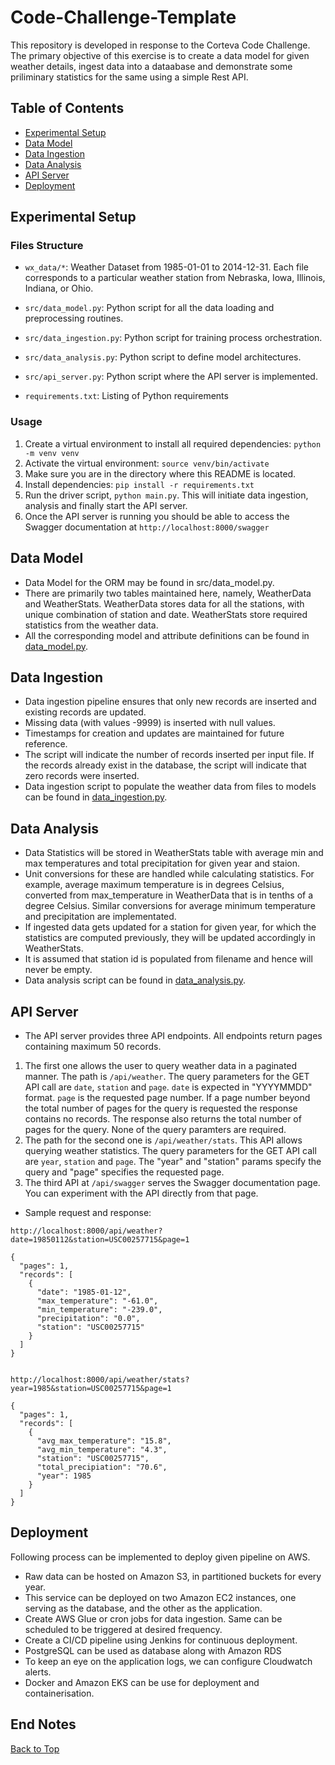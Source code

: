 # Code-Challenge-Template

This repository is developed in response to the Corteva Code Challenge. The primary objective of this exercise is to create a data model for given weather details, ingest data into a dataabase and demonstrate some priliminary statistics for the same using a simple Rest API.



## Table of Contents

- [Experimental Setup](#Experimental-Setup)
- [Data Model](#Data-Model)
- [Data Ingestion](#Data-Ingestion)
- [Data Analysis](#Data-Analysis)
- [API Server](#API-Server)
- [Deployment](#Deployment)




## Experimental Setup


### Files Structure

- `wx_data/*`: Weather Dataset from 1985-01-01 to 2014-12-31. Each file corresponds to a particular weather station from Nebraska, Iowa, Illinois, Indiana, or Ohio.

- `src/data_model.py`: Python script for all the data loading and preprocessing routines.
- `src/data_ingestion.py`: Python script for training process orchestration.
- `src/data_analysis.py`: Python script to define model architectures.
- `src/api_server.py`: Python script where the API server is implemented.
- `requirements.txt`: Listing of Python requirements

### Usage
1. Create a virtual environment to install all required dependencies: `python -m venv venv`
2. Activate the virtual environment: `source venv/bin/activate`
3. Make sure you are in the directory where this README is located.
4. Install dependencies: `pip install -r requirements.txt`
5. Run the driver script, `python main.py`. This will initiate data ingestion, analysis and finally start the API server.
6. Once the API server is running you should be able to access the Swagger documentation at `http://localhost:8000/swagger`



## Data Model

- Data Model for the ORM may be found in src/data_model.py. 
- There are primarily two tables maintained here, namely, WeatherData and WeatherStats. WeatherData stores data for all the stations, with unique combination of station and date. WeatherStats store required statistics from the weather data. 
- All the corresponding model and attribute definitions can be found in [data_model.py](https://github.com/vaidya-shreyas/code-challenge-template/blob/main/src/data_model.py).

## Data Ingestion
- Data ingestion pipeline ensures that only new records are inserted and existing records are updated.
- Missing data (with values -9999) is inserted with null values.
- Timestamps for creation and updates are maintained for future reference.
- The script will indicate the number of records inserted per input file. If the records already exist in the database, the script will indicate that zero records were inserted.
- Data ingestion script to populate the weather data from files to models can be found in [data_ingestion.py](https://github.com/vaidya-shreyas/code-challenge-template/blob/main/src/data_ingestion.py).


## Data Analysis
- Data Statistics will be stored in WeatherStats table with average min and max temperatures and total precipitation for given year and staion.
- Unit conversions for these are handled while calculating statistics. For example, average maximum temperature is in degrees Celsius, converted from max_temperature in WeatherData that is in tenths of a degree Celsius. Similar conversions for average minimum temperature and precipitation are implementated.
- If ingested data gets updated for a station for given year, for which the statistics are computed previously, they will be updated accordingly in WeatherStats.
- It is assumed that station id is populated from filename and hence will never be empty.
- Data analysis script can be found in [data_analysis.py](https://github.com/vaidya-shreyas/code-challenge-template/blob/main/src/data_analysis.py).


## API Server
- The API server provides three API endpoints. All endpoints return pages containing maximum 50 records.
1. The first one allows the user to query weather data in a paginated manner. The path is `/api/weather`. The query parameters for the GET API call are `date`, `station` and `page`. `date` is expected in "YYYYMMDD" format. `page` is the requested page number. If a page number beyond the total number of pages for the query is requested the response contains no records. The response also returns the total number of pages for the query. None of the query paramters are required.
2. The path for the second one is `/api/weather/stats`. This API allows querying weather statistics. The query parameters for the GET API call are `year`, `station` and `page`. The "year" and "station" params specify the query and "page" specifies the requested page.
3. The third API at `/api/swagger` serves the Swagger documentation page. You can experiment with the API directly from that page.

- Sample request and response:
```
http://localhost:8000/api/weather?date=19850112&station=USC00257715&page=1

{
  "pages": 1,
  "records": [
    {
      "date": "1985-01-12",
      "max_temperature": "-61.0",
      "min_temperature": "-239.0",
      "precipitation": "0.0",
      "station": "USC00257715"
    }
  ]
}


http://localhost:8000/api/weather/stats?year=1985&station=USC00257715&page=1

{
  "pages": 1,
  "records": [
    {
      "avg_max_temperature": "15.8",
      "avg_min_temperature": "4.3",
      "station": "USC00257715",
      "total_precipiation": "70.6",
      "year": 1985
    }
  ]
}
```

## Deployment
Following process can be implemented to deploy given pipeline on AWS.

- Raw data can be hosted on Amazon S3, in partitioned buckets for every year.
- This service can be deployed on two Amazon EC2 instances, one serving as the database, and the other as the application.
- Create AWS Glue or cron jobs for data ingestion. Same can be scheduled to be triggered at desired frequency.
- Create a CI/CD pipeline using Jenkins for continuous deployment.
- PostgreSQL can be used as database along with Amazon RDS
- To keep an eye on the application logs, we can configure Cloudwatch alerts.
- Docker and Amazon EKS can be use for deployment and containerisation. 


## End Notes

[Back to Top](#Code-Challenge-Template)
